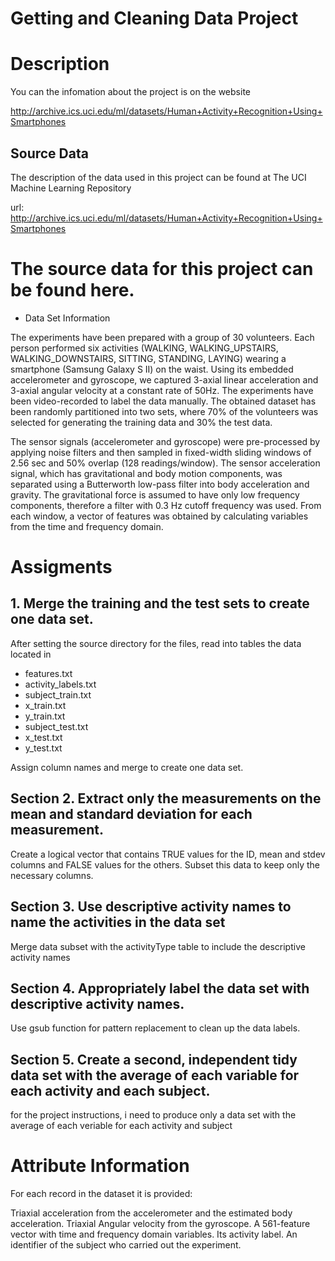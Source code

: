 # Getting and Cleaning Data Project


# Description

You can the infomation about the project is on the website 

http://archive.ics.uci.edu/ml/datasets/Human+Activity+Recognition+Using+Smartphones


## Source Data

The description of the data used in this project can be found at The UCI Machine Learning Repository

url: http://archive.ics.uci.edu/ml/datasets/Human+Activity+Recognition+Using+Smartphones

# The source data for this project can be found here.

* Data Set Information

The experiments have been prepared  with a group of 30 volunteers. Each person performed six activities (WALKING, WALKING_UPSTAIRS, WALKING_DOWNSTAIRS, SITTING, STANDING, LAYING) wearing a smartphone (Samsung Galaxy S II) on the waist. Using its embedded accelerometer and gyroscope, we captured 3-axial linear acceleration and 3-axial angular velocity at a constant rate of 50Hz. The experiments have been video-recorded to label the data manually. The obtained dataset has been randomly partitioned into two sets, where 70% of the volunteers was selected for generating the training data and 30% the test data.

The sensor signals (accelerometer and gyroscope) were pre-processed by applying noise filters and then sampled in fixed-width sliding windows of 2.56 sec and 50% overlap (128 readings/window). The sensor acceleration signal, which has gravitational and body motion components, was separated using a Butterworth low-pass filter into body acceleration and gravity. The gravitational force is assumed to have only low frequency components, therefore a filter with 0.3 Hz cutoff frequency was used. From each window, a vector of features was obtained by calculating variables from the time and frequency domain.


# Assigments

## 1. Merge the training and the test sets to create one data set.

 After setting the source directory for the files, read into tables the data located in

* features.txt
* activity_labels.txt
* subject_train.txt
* x_train.txt
* y_train.txt
* subject_test.txt
* x_test.txt
* y_test.txt

Assign column names and merge to create one data set.

## Section 2. Extract only the measurements on the mean and standard deviation for each measurement.

Create a logical vector that contains TRUE values for the ID, mean and stdev columns and FALSE values for the others. Subset this data to keep only the necessary columns.

## Section 3. Use descriptive activity names to name the activities in the data set

Merge data subset with the activityType table to include the descriptive activity names

## Section 4. Appropriately label the data set with descriptive activity names.

Use gsub function for pattern replacement to clean up the data labels.

## Section 5. Create a second, independent tidy data set with the average of each variable for each activity and each subject.

for the project instructions, i need to produce only a data set with the average of each veriable for each activity and subject


# Attribute Information

For each record in the dataset it is provided:

Triaxial acceleration from the accelerometer and the estimated body acceleration.
Triaxial Angular velocity from the gyroscope.
A 561-feature vector with time and frequency domain variables.
Its activity label.
An identifier of the subject who carried out the experiment.
